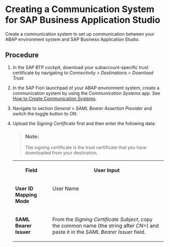 <!-- loioe591016bdb3e49ae9a3df236b6a8f904 -->

# Creating a Communication System for SAP Business Application Studio

Create a communication system to set up communication between your ABAP environment system and SAP Business Application Studio.



<a name="loioe591016bdb3e49ae9a3df236b6a8f904__steps_bbp_vvc_x4b"/>

## Procedure

1.  In the SAP BTP cockpit, download your subaccount-specific trust certificate by navigating to *Connectivity* \> *Destinations* \> *Download Trust*.

2.  In the SAP Fiori launchpad of your ABAP environment system, create a communication system by using the *Communication Systems* app. See [How to Create Communication Systems](../50-administration-and-ops/How_to_Create_Communication_Systems_c2234ac.md).

3.  Navigate to section *General* \> *SAML Bearer Assertion Provider* and switch the toggle button to *ON*.

4.  Upload the *Signing Certificate* first and then enter the following data:

    > ### Note:  
    > The signing certificate is the trust certificate that you have downloaded from your destination.


    <table>
    <tr>
    <th valign="top">

    Field


    
    </th>
    <th valign="top">

    User Input


    
    </th>
    </tr>
    <tr>
    <td valign="top">

    **User ID Mapping Mode**


    
    </td>
    <td valign="top">

    User Name


    
    </td>
    </tr>
    <tr>
    <td valign="top">

    **SAML Bearer Issuer**


    
    </td>
    <td valign="top">

    From the *Signing Certificate Subject*, copy the common name \(the string after *CN=*\) and paste it in the *SAML Bearer Issuer* field.


    
    </td>
    </tr>
    </table>
    

